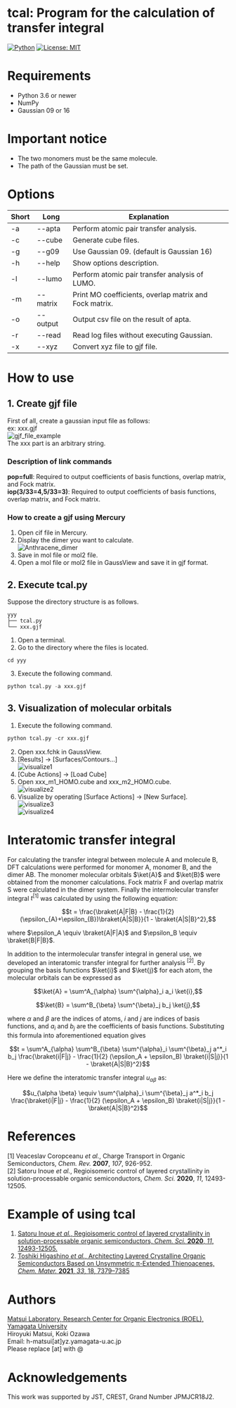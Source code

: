 # tcal: Program for the calculation of transfer integral

[![Python](https://img.shields.io/badge/python-3.6%20or%20newer-blue)](https://www.python.org)
[![License: MIT](https://img.shields.io/badge/License-MIT-blue.svg)](https://opensource.org/licenses/MIT)
<!-- [![docs]()]() -->

# Requirements
* Python 3.6 or newer
* NumPy
* Gaussian 09 or 16

# Important notice
* The two monomers must be the same molecule.
* The path of the Gaussian must be set.

# Options
|Short|Long|Explanation|
|----|----|----|
|-a|--apta|Perform atomic pair transfer analysis.|
|-c|--cube|Generate cube files.|
|-g|--g09|Use Gaussian 09. (default is Gaussian 16)|
|-h|--help|Show options description.|
|-l|--lumo|Perform atomic pair transfer analysis of LUMO.|
|-m|--matrix|Print MO coefficients, overlap matrix and Fock matrix.|
|-o|--output|Output csv file on the result of apta.|
|-r|--read|Read log files without executing Gaussian.|
|-x|--xyz|Convert xyz file to gjf file.|

# How to use
## 1. Create gjf file
First of all, create a gaussian input file as follows:  
ex: xxx.gjf  
![gjf_file_example](img/gjf_file_example.png)  
The xxx part is an arbitrary string.

### Description of link commands
**pop=full**: Required to output coefficients of basis functions, overlap matrix, and Fock matrix.  
**iop(3/33=4,5/33=3)**: Required to output coefficients of basis functions, overlap matrix, and Fock matrix.  

### How to create a gjf using Mercury
1. Open cif file in Mercury.  
2. Display the dimer you want to calculate.  
![Anthracene_dimer](img/Anthracene_dimer.png)  
3. Save in mol file or mol2 file.  
4. Open a mol file or mol2 file in GaussView and save it in gjf format.  


## 2. Execute tcal.py
Suppose the directory structure is as follows.  
```
yyy
├── tcal.py
└── xxx.gjf
```
1. Open a terminal.
2. Go to the directory where the files is located.
```
cd yyy
```
3. Execute the following command.
```python
python tcal.py -a xxx.gjf
```

## 3. Visualization of molecular orbitals
1. Execute the following command.  
```python
python tcal.py -cr xxx.gjf
```
2. Open xxx.fchk in GaussView.  
3. [Results] &rarr; [Surfaces/Contours...]  
![visualize1](img/visualize1.png)  
4. [Cube Actions] &rarr; [Load Cube]  
5. Open xxx_m1_HOMO.cube and xxx_m2_HOMO.cube.  
![visualize2](img/visualize2.png)  
6. Visualize by operating [Surface Actions] &rarr; [New Surface].  
![visualize3](img/visualize3.png)  
![visualize4](img/visualize4.png)  



# Interatomic transfer integral
For calculating the transfer integral between molecule A and molecule B, DFT calculations were performed for monomer A, monomer B, and the dimer AB. The monomer molecular orbitals $\ket{A}$ and $\ket{B}$ were obtained from the monomer calculations. Fock matrix F and overlap matrix S were calculated in the dimer system. Finally the intermolecular transfer integral $t^{[1]}$ was calculated by using the following equation:

$$t = \frac{\braket{A|F|B} - \frac{1}{2} (\epsilon_{A}+\epsilon_{B})\braket{A|S|B}}{1 - \braket{A|S|B}^2},$$

where $\epsilon_A \equiv \braket{A|F|A}$ and $\epsilon_B \equiv \braket{B|F|B}$.  

In addition to the intermolecular transfer integral in general use, we developed an interatomic transfer integral for further analysis $^{[2]}$. By grouping the basis functions $\ket{i}$ and $\ket{j}$ for each atom, the molecular orbitals can be expressed as

$$\ket{A} = \sum^A_{\alpha} \sum^{\alpha}_i a_i \ket{i},$$ 

$$\ket{B} = \sum^B_{\beta} \sum^{\beta}_j b_j \ket{j},$$

where $\alpha$ and $\beta$ are the indices of atoms, $i$ and $j$ are indices of basis functions, and $a_i$ and $b_j$ are the coefficients of basis functions. Substituting this formula into aforementioned equation gives

$$t = \sum^A_{\alpha} \sum^B_{\beta} \sum^{\alpha}_i \sum^{\beta}_j a^*_i b_j \frac{\braket{i|F|j} - \frac{1}{2} (\epsilon_A + \epsilon_B) \braket{i|S|j}}{1 - \braket{A|S|B}^2}$$

Here we define the interatomic transfer integral $u_{\alpha\beta}$ as:

$$u_{\alpha \beta} \equiv \sum^{\alpha}_i \sum^{\beta}_j a^*_i b_j \frac{\braket{i|F|j} - \frac{1}{2} (\epsilon_A + \epsilon_B) \braket{i|S|j}}{1 - \braket{A|S|B}^2}$$


# References
[1] Veaceslav Coropceanu *et al.*, Charge Transport in Organic Semiconductors, *Chem. Rev.* **2007**, *107*, 926-952.  
[2] Satoru Inoue *et al.*, Regioisomeric control of layered crystallinity in solution-processable organic semiconductors, *Chem. Sci.* **2020**, *11*, 12493-12505.  

# Example of using tcal
1. [Satoru Inoue *et al.*, Regioisomeric control of layered crystallinity in solution-processable organic semiconductors, *Chem. Sci.* **2020**, *11*, 12493-12505.](https://pubs.rsc.org/en/content/articlelanding/2020/SC/D0SC04461J)  
2. [Toshiki Higashino *et al.*, Architecting Layered Crystalline Organic Semiconductors Based on Unsymmetric π-Extended Thienoacenes, *Chem. Mater.* **2021**, *33*, 18, 7379–7385](https://pubs.acs.org/doi/10.1021/acs.chemmater.1c01972)  

# Authors
[Matsui Laboratory, Research Center for Organic Electronics (ROEL), Yamagata University](https://matsui-lab.yz.yamagata-u.ac.jp/index-e.html)  
Hiroyuki Matsui, Koki Ozawa  
Email: h-matsui[at]yz.yamagata-u.ac.jp  
Please replace [at] with @  

# Acknowledgements
This work was supported by JST, CREST, Grand Number JPMJCR18J2.
